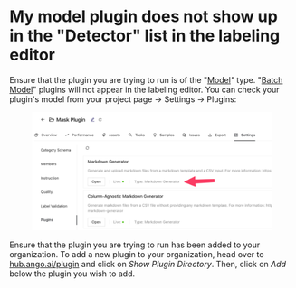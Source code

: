 # My model plugin does not show up in the "Detector" list in the labeling editor

Ensure that the plugin you are trying to run is of the "[Model](../plugins/plugin-developer-documentation/model-plugins.md)_"_ type. "[Batch Model](../plugins/plugin-developer-documentation/batch-model-plugins.md)" plugins will not appear in the labeling editor. You can check your plugin's model from your project page -> Settings -> Plugins:

<figure><img src="../.gitbook/assets/image (7).png" alt=""><figcaption></figcaption></figure>

Ensure that the plugin you are trying to run has been added to your organization. To add a new plugin to your organization, head over to [hub.ango.ai/plugin](https://hub.ango.ai/plugin) and click on _Show Plugin Directory_. Then, click on _Add_ below the plugin you wish to add.
